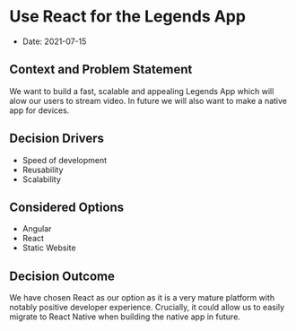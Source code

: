 # Use React for the Legends App

* Date: 2021-07-15 

## Context and Problem Statement

We want to build a fast, scalable and appealing Legends App which will alow our users to stream video. In future we will also want to make a native app for devices.

## Decision Drivers 

* Speed of development
* Reusability
* Scalability

## Considered Options

* Angular
* React
* Static Website

## Decision Outcome

We have chosen React as our option as it is a very mature platform with notably positive developer experience. Crucially, it could allow us to easily migrate to React Native when building the native app in future.


